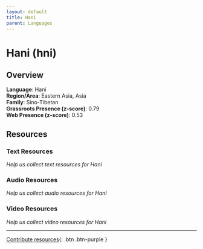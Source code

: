 ```yaml
---
layout: default
title: Hani
parent: Languages
---
```


# Hani (hni)

## Overview

**Language**: Hani  
**Region/Area**: Eastern Asia, Asia  
**Family**: Sino-Tibetan  
**Grassroots Presence (z-score)**: 0.79  
**Web Presence (z-score)**: 0.53  

## Resources

### Text Resources
*Help us collect text resources for Hani*

### Audio Resources
*Help us collect audio resources for Hani*

### Video Resources
*Help us collect video resources for Hani*

---

[Contribute resources](https://forms.office.com/e/1SfLJx3u1r){: .btn .btn-purple }
